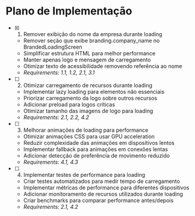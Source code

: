 # Plano de Implementação

- [x] 1. Remover exibição do nome da empresa durante loading


  - Remover seção que exibe branding.company_name no BrandedLoadingScreen
  - Simplificar estrutura HTML para melhor performance
  - Manter apenas logo e mensagem de carregamento
  - Otimizar texto de acessibilidade removendo referência ao nome
  - _Requirements: 1.1, 1.2, 2.1, 3.1_

- [ ] 2. Otimizar carregamento de recursos durante loading
  - Implementar lazy loading para elementos não essenciais
  - Priorizar carregamento da logo sobre outros recursos
  - Adicionar preload para logos críticas
  - Otimizar tamanho das imagens de logo para loading
  - _Requirements: 2.1, 2.2, 4.2_

- [ ] 3. Melhorar animações de loading para performance
  - Otimizar animações CSS para usar GPU acceleration
  - Reduzir complexidade das animações em dispositivos lentos
  - Implementar fallback para animações em conexões lentas
  - Adicionar detecção de preferência de movimento reduzido
  - _Requirements: 4.1, 4.3_

- [ ] 4. Implementar testes de performance para loading
  - Criar testes automatizados para medir tempo de carregamento
  - Implementar métricas de performance para diferentes dispositivos
  - Adicionar monitoramento de recursos utilizados durante loading
  - Criar benchmarks para comparar performance antes/depois
  - _Requirements: 2.1, 4.2_